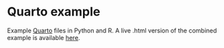 # Quarto example

Example [Quarto](https://quarto.org/) files in Python and R.  A live .html version of the combined example is available [here](https://ageller.github.io/quarto_example/combined/quarto_combined_example.html). 
